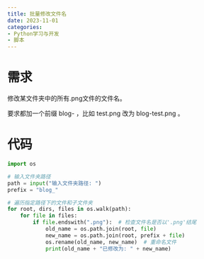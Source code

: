 ```yaml
---
title: 批量修改文件名
date: 2023-11-01
categories:
- Python学习与开发
- 脚本
---
```


# 需求

修改某文件夹中的所有.png文件的文件名。

要求都加一个前缀 blog- ，比如 test.png 改为 blog-test.png 。

# 代码

```python
import os

# 输入文件夹路径
path = input("输入文件夹路径: ") 
prefix = "blog_"

# 遍历指定路径下的文件和子文件夹
for root, dirs, files in os.walk(path): 
    for file in files:
        if file.endswith(".png"):  # 检查文件名是否以'.png'结尾
            old_name = os.path.join(root, file)
            new_name = os.path.join(root, prefix + file)
            os.rename(old_name, new_name)  # 重命名文件
            print(old_name + "已修改为: " + new_name)

```